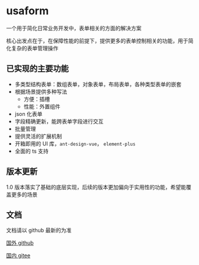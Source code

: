 # usaform

一个用于简化日常业务开发中，表单相关的方面的解决方案

核心出发点在于，在保障性能的前提下，提供更多的表单控制相关的功能，用于简化复杂的表单管理操作



## 已实现的主要功能

- 多类型结构表单：数组表单，对象表单，布局表单，各种类型表单的嵌套
- 根据场景提供多种写法
  - 方便：插槽
  - 性能：外置组件
- json 化表单
- 字段精确更新，能跨表单字段进行交互
- 批量管理
- 提供灵活的扩展机制
- 开箱即用的 UI 库，`ant-design-vue`， `element-plus`
- 全面的 ts 支持



## 版本更新

1.0 版本落实了基础的底层实现，后续的版本更加偏向于实用性的功能，希望能覆盖更多的场景



## 文档

文档请以 github 最新的为准

[国外 github](https://github.com/usagisah/usaform/tree/main/docs)

[国内 gitee](https://gitee.com/gxs114/usaform/tree/main/docs)